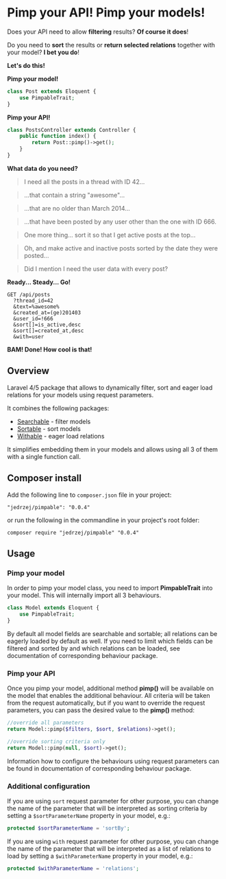 # Pimp your API! Pimp your models!

Does your API need to allow **filtering** results? **Of course it does**!

Do you need to **sort** the results or **return selected relations** together with your model? **I bet you do**!

**Let's do this!**

**Pimp your model!**

```php
class Post extends Eloquent {
    use PimpableTrait;
}
```

**Pimp your API!**
```php
class PostsController extends Controller {
    public function index() {
        return Post::pimp()->get();
    }
}
```
**What data do you need?**

> I need all the posts in a thread with ID 42...

> ...that contain a string "awesome"...

> ...that are no older than March 2014...

> ...that have been posted by any user other than the one with ID 666.

> One more thing... sort it so that I get active posts at the top...

> Oh, and make active and inactive posts sorted by the date they were posted...

> Did I mention I need the user data with every post?

**Ready... Steady... Go!**

    GET /api/posts
      ?thread_id=42
      &text=%awesome%
      &created_at=(ge)201403
      &user_id=!666
      &sort[]=is_active,desc
      &sort[]=created_at,desc
      &with=user

**BAM! Done! How cool is that!**

## Overview

Laravel 4/5 package that allows to dynamically filter, sort and eager load relations for your models using request parameters.

It combines the following packages:

- [Searchable](https://github.com/jedrzej/searchable) - filter models
- [Sortable](https://github.com/jedrzej/sortable) - sort models
- [Withable](https://github.com/jedrzej/withable) - eager load relations

It simplifies embedding them in your models and allows using all 3 of them with a single function call.

## Composer install

Add the following line to `composer.json` file in your project:

    "jedrzej/pimpable": "0.0.4"

or run the following in the commandline in your project's root folder:

    composer require "jedrzej/pimpable" "0.0.4"

## Usage

### Pimp your model
In order to pimp your model class, you need to import **PimpableTrait** into your model. This will internally import all 3 behaviours.
```php
class Model extends Eloquent {
    use PimpableTrait;
}
```
By default all model fields are searchable and sortable; all relations can be eagerly loaded by default as well.
If you need to limit which fields can be filtered and sorted by and which relations can be loaded, see documentation
of corresponding behaviour package.

### Pimp your API

Once you pimp your model, additional method **pimp()** will be available on the model that enables the additional behaviour.
All criteria will be taken from the request automatically, but if you want to override the request parameters, you can
pass the desired value to the **pimp()** method:

```php
//override all parameters
return Model::pimp($filters, $sort, $relations)->get();

//override sorting criteria only
return Model::pimp(null, $sort)->get();
```

Information how to configure the behaviours using request parameters can be found in documentation of corresponding behaviour package.

### Additional configuration
 If you are using `sort` request parameter for other purpose, you can change the name of the parameter that will be
 interpreted as sorting criteria by setting a `$sortParameterName` property in your model, e.g.:

```php
protected $sortParameterName = 'sortBy';
```

 If you are using `with` request parameter for other purpose, you can change the name of the parameter that will be
  interpreted as a list of relations to load by setting a `$withParameterName` property in your model, e.g.:

```php
protected $withParameterName = 'relations';
```
